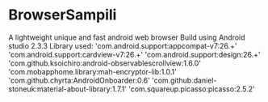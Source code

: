 # BrowserSampili
A lightweight unique and fast android web browser
Build using Android studio 2.3.3
Library used:
'com.android.support:appcompat-v7:26.+'
'com.android.support:cardview-v7:26.+'
'com.android.support:design:26.+'
'com.github.ksoichiro:android-observablescrollview:1.6.0'
'com.mobapphome.library:mah-encryptor-lib:1.0.1'
'com.github.chyrta:AndroidOnboarder:0.6'
'com.github.daniel-stoneuk:material-about-library:1.7.1'
'com.squareup.picasso:picasso:2.5.2'
